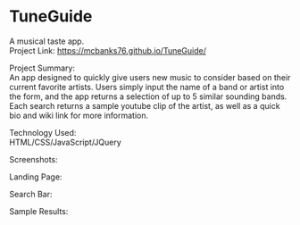 # TuneGuide
A musical taste app. </br>
Project Link: https://mcbanks76.github.io/TuneGuide/

Project Summary: </br>
An app designed to quickly give users new music to consider based on their current favorite artists. Users simply input the name of a band
or artist into the form, and the app returns a selection of up to 5 similar sounding bands. Each search returns a sample youtube clip of the
artist, as well as a quick bio and wiki link for more information.

Technology Used:</br>
HTML/CSS/JavaScript/JQuery

Screenshots:</br>

Landing Page:</br>

Search Bar:</br>

Sample Results: </br>
